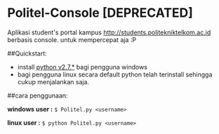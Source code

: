Politel-Console [DEPRECATED]
===============

Aplikasi student's portal kampus http://students.politekniktelkom.ac.id berbasis console. untuk mempercepat aja :P

##Quickstart:
* install [python v2.7.*](http://python.org/ftp/python/2.7.5/python-2.7.5.msi) bagi pengguna windows
* bagi pengguna linux secara default python telah terinstall sehingga cukup menjalankan saja.

##cara penggunaan: 

**windows user :** ```$ Politel.py <username>```

**linux user   :** ```$ python Politel.py <username>```



